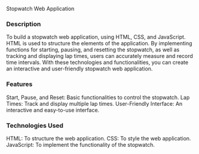 Stopwatch Web Application

### Description

To build a stopwatch web application, using HTML, CSS, and JavaScript. HTML is used to structure the elements of the application. By implementing functions for starting, pausing, and resetting the stopwatch, as well as tracking and displaying lap times, users can accurately measure and record time intervals. With these technologies and functionalities, you can create an interactive and user-friendly stopwatch web application.

### Features

Start, Pause, and Reset: Basic functionalities to control the stopwatch.
Lap Times: Track and display multiple lap times.
User-Friendly Interface: An interactive and easy-to-use interface.

### Technologies Used

HTML: To structure the web application.
CSS: To style the web application.
JavaScript: To implement the functionality of the stopwatch.
